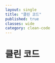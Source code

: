 ```yaml
---
layout: single
title: "클린 코드"
published: true
classes: wide
category: clean-code
---
```


# 클린 코드

<!--
캡슐화
최근 성장에 정체된 느낌이 들어, 스스로 부족한 점이 무엇인지 깊이 고민해보았다.
개발 언어나 라이브러리 사용에는 익숙했지만, 프로그래밍 이론이 부족하여 더 나아가지 못했다고 생각이 들었다.

이를 보완하고자 많은 개발자들이 추천하는 이 도서를 읽게 되었으며, 이를 통해 얻은 핵심 내용을 정리해보고자 한다.
이 과정을 통해 다시 한번 성장의 방향을 명확히 잡고자 한다.

### 깨끗한 코드
-->
<!--
목차:

1장 깨끗한 코드
코드가 존재하리라
나쁜 코드
나쁜 코드로 치르는 대가
__ 원대한 재설계의 꿈
__ 태도
__ 원초적 난제
__ 깨끗한 코드라는 예술?
__ 깨끗한 코드란?
우리들 생각
우리는 저자다
보이스카우트 규칙
프리퀄과 원칙
결론
참고 문헌
2장 의미 있는 이름
들어가면서
의도를 분명히 밝혀라
그릇된 정보를 피하라
-->
